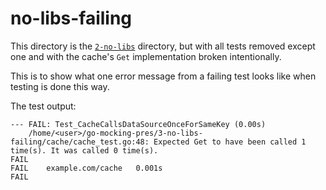 # no-libs-failing

This directory is the [`2-no-libs`](../2-no-libs/) directory, but with all tests removed except one and with the cache's `Get` implementation broken intentionally.

This is to show what one error message from a failing test looks like when testing is done this way.

The test output:

```
--- FAIL: Test_CacheCallsDataSourceOnceForSameKey (0.00s)
    /home/<user>/go-mocking-pres/3-no-libs-failing/cache/cache_test.go:48: Expected Get to have been called 1 time(s). It was called 0 time(s).
FAIL
FAIL	example.com/cache	0.001s
FAIL
```
